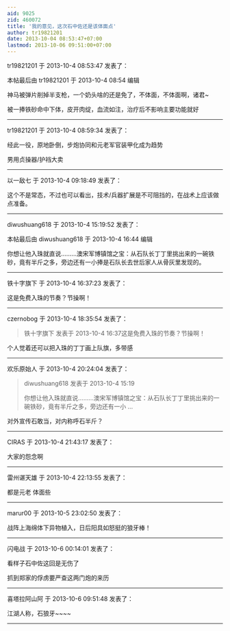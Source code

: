 ```yaml
---
aid: 9025
zid: 460072
title: '我的意见，这次石中佐还是该体面点'
author: tr19821201
date: 2013-10-04 08:53:47+07:00
lastmod: 2013-10-06 09:51:00+07:00
---
```


tr19821201 于 2013-10-4 08:53:47 发表了：

本帖最后由 tr19821201 于 2013-10-4 08:54 编辑 

神马被弹片削掉半支枪，一个奶头啥的还是免了，不体面，不体面啊，诸君~

被一捧铁砂命中下体，皮开肉绽，血流如注，治疗后不影响主要功能就好

---------

tr19821201 于 2013-10-4 08:59:34 发表了：

经此一役，原地卧倒，步炮协同和元老军官装甲化成为趋势

男用贞操器/护裆大卖

---------

以一敌七 于 2013-10-4 09:18:49 发表了：

这个不是常态，不过也可以看出，技术/兵器扩展是不可阻挡的，在战术上应该做点准备。

---------

diwushuang618 于 2013-10-4 15:19:52 发表了：

本帖最后由 diwushuang618 于 2013-10-4 16:44 编辑 

你想让他入珠就直说………澳宋军博镇馆之宝：从石队长丁丁里挑出来的一碗铁砂，竟有半斤之多，旁边还有一小捧是石队长去世后家人从骨灰里发现的。

---------

铁十字旗下 于 2013-10-4 16:37:23 发表了：

这是免费入珠的节奏？节操啊！

---------

czernobog 于 2013-10-4 18:35:54 发表了：

> 铁十字旗下 发表于 2013-10-4 16:37这是免费入珠的节奏？节操啊！



个人觉着还可以把入珠的丁丁画上队旗，多带感

---------

欢乐原始人 于 2013-10-4 20:24:04 发表了：

> diwushuang618 发表于 2013-10-4 15:19
> 
> 你想让他入珠就直说………澳宋军博镇馆之宝：从石队长丁丁里挑出来的一碗铁砂，竟有半斤之多，旁边还有一小 ...



对外宣传石敢当，对内称呼石半斤？

---------

CIRAS 于 2013-10-4 21:43:17 发表了：

大家的怨念啊

---------

雷州谌天雄 于 2013-10-4 22:13:55 发表了：

都是元老 体面些

---------

marur00 于 2013-10-5 23:02:50 发表了：

战阵上海绵体下异物植入，日后阳具如怒挺的狼牙棒！

---------

闪电战 于 2013-10-6 00:14:01 发表了：

看样子石中佐这回是无伤了

抓到郑家的俘虏要严查这两门炮的来历

---------

喜塔拉阿山阿 于 2013-10-6 09:51:48 发表了：

江湖人称，石狼牙~~~~

---------

